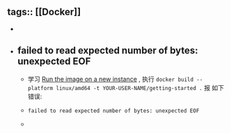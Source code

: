 tags:: [[Docker]]
---

-
- ## failed to read expected number of bytes: unexpected EOF
	- 学习 [Run the image on a new instance](https://docs.docker.com/get-started/04_sharing_app/#run-the-image-on-a-new-instance) , 执行 `docker build --platform linux/amd64 -t YOUR-USER-NAME/getting-started .` 报 如下错误:
	- ``` sh
	  failed to read expected number of bytes: unexpected EOF
	  ```
	-